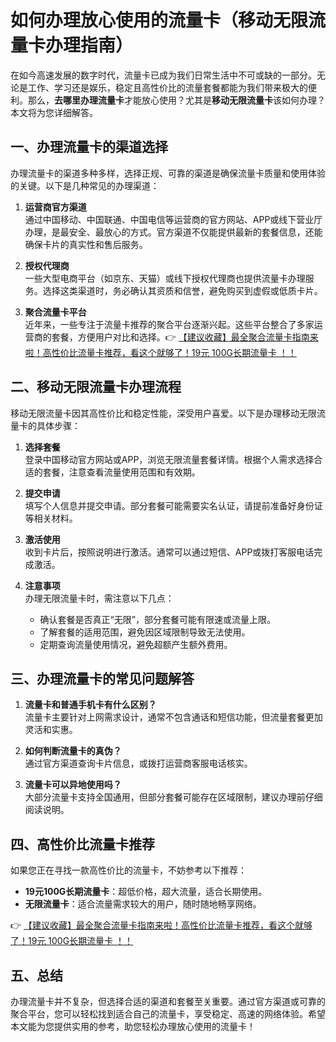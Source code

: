 # 如何办理放心使用的流量卡（移动无限流量卡办理指南）

在如今高速发展的数字时代，流量卡已成为我们日常生活中不可或缺的一部分。无论是工作、学习还是娱乐，稳定且高性价比的流量套餐都能为我们带来极大的便利。那么，**去哪里办理流量卡**才能放心使用？尤其是**移动无限流量卡**该如何办理？本文将为您详细解答。

## 一、办理流量卡的渠道选择

办理流量卡的渠道多种多样，选择正规、可靠的渠道是确保流量卡质量和使用体验的关键。以下是几种常见的办理渠道：

1. **运营商官方渠道**  
   通过中国移动、中国联通、中国电信等运营商的官方网站、APP或线下营业厅办理，是最安全、最放心的方式。官方渠道不仅能提供最新的套餐信息，还能确保卡片的真实性和售后服务。

2. **授权代理商**  
   一些大型电商平台（如京东、天猫）或线下授权代理商也提供流量卡办理服务。选择这类渠道时，务必确认其资质和信誉，避免购买到虚假或低质卡片。

3. **聚合流量卡平台**  
   近年来，一些专注于流量卡推荐的聚合平台逐渐兴起。这些平台整合了多家运营商的套餐，方便用户对比和选择。👉 [【建议收藏】最全聚合流量卡指南来啦！高性价比流量卡推荐，看这个就够了！19元 100G长期流量卡 ！！](https://bit.ly/Liuliangka)

## 二、移动无限流量卡办理流程

移动无限流量卡因其高性价比和稳定性能，深受用户喜爱。以下是办理移动无限流量卡的具体步骤：

1. **选择套餐**  
   登录中国移动官方网站或APP，浏览无限流量套餐详情。根据个人需求选择合适的套餐，注意查看流量使用范围和有效期。

2. **提交申请**  
   填写个人信息并提交申请。部分套餐可能需要实名认证，请提前准备好身份证等相关材料。

3. **激活使用**  
   收到卡片后，按照说明进行激活。通常可以通过短信、APP或拨打客服电话完成激活。

4. **注意事项**  
   办理无限流量卡时，需注意以下几点：
   - 确认套餐是否真正“无限”，部分套餐可能有限速或流量上限。
   - 了解套餐的适用范围，避免因区域限制导致无法使用。
   - 定期查询流量使用情况，避免超额产生额外费用。

## 三、办理流量卡的常见问题解答

1. **流量卡和普通手机卡有什么区别？**  
   流量卡主要针对上网需求设计，通常不包含通话和短信功能，但流量套餐更加灵活和实惠。

2. **如何判断流量卡的真伪？**  
   通过官方渠道查询卡片信息，或拨打运营商客服电话核实。

3. **流量卡可以异地使用吗？**  
   大部分流量卡支持全国通用，但部分套餐可能存在区域限制，建议办理前仔细阅读说明。

## 四、高性价比流量卡推荐

如果您正在寻找一款高性价比的流量卡，不妨参考以下推荐：
- **19元100G长期流量卡**：超低价格，超大流量，适合长期使用。
- **无限流量卡**：适合流量需求较大的用户，随时随地畅享网络。

👉 [【建议收藏】最全聚合流量卡指南来啦！高性价比流量卡推荐，看这个就够了！19元 100G长期流量卡 ！！](https://bit.ly/Liuliangka)

## 五、总结

办理流量卡并不复杂，但选择合适的渠道和套餐至关重要。通过官方渠道或可靠的聚合平台，您可以轻松找到适合自己的流量卡，享受稳定、高速的网络体验。希望本文能为您提供实用的参考，助您轻松办理放心使用的流量卡！